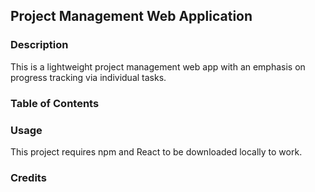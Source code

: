 ## Project Management Web Application  

### Description
This is a lightweight project management web app with an emphasis on progress tracking via individual tasks.  

### Table of Contents  


### Usage
This project requires npm and React to be downloaded locally to work.

### Credits